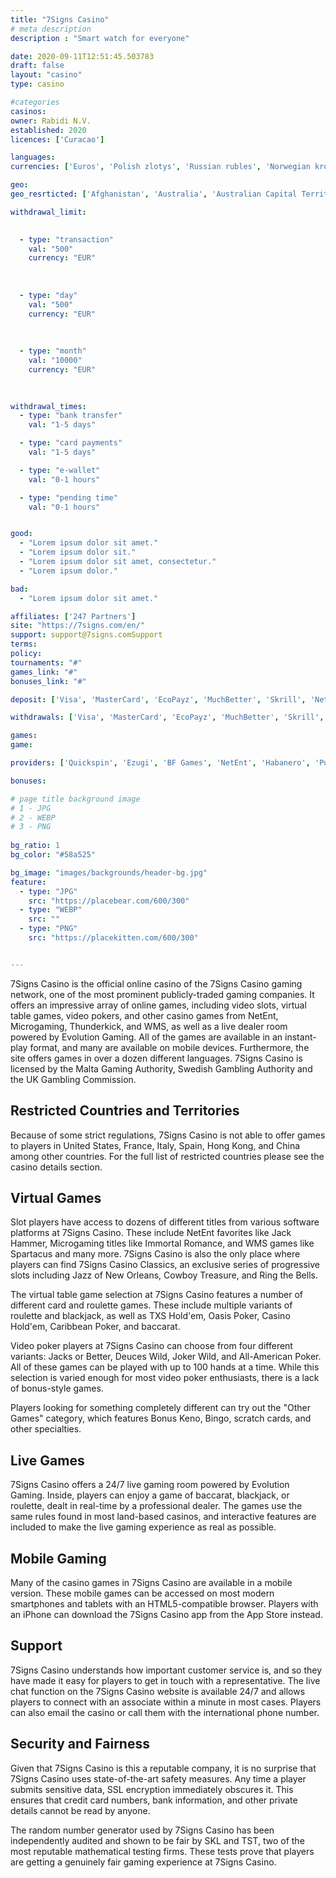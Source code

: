 ```yaml
---
title: "7Signs Casino"
# meta description
description : "Smart watch for everyone"

date: 2020-09-11T12:51:45.503783
draft: false
layout: "casino" 
type: casino

#categories
casinos: 
owner: Rabidi N.V.
established: 2020
licences: ['Curacao']

languages: 
currencies: ['Euros', 'Polish zlotys', 'Russian rubles', 'Norwegian kroner', 'Hungarian forints', 'Canadian dollars', 'Indian rupees', 'New Zealand dollars']

geo: 
geo_resrticted: ['Afghanistan', 'Australia', 'Australian Capital Territory', 'New South Wales', 'Northern Territory', 'Queensland', 'South Australia', 'Tasmania', 'Victoria', 'Western Australia', 'Belarus', 'Bulgaria', 'Curaçao', 'Cyprus', 'Denmark', 'France', 'Germany', 'Schleswig-Holstein', 'Iran', 'Iraq', 'Israel', 'Italy', 'Lithuania', 'Malta', 'Moldova', 'Netherlands', 'Spain', 'Sweden', 'Switzerland', 'Ukraine', 'United Kingdom', 'United States', 'Alabama', 'Alaska', 'American Samoa', 'Arizona', 'Arkansas', 'California', 'Colorado', 'Connecticut', 'Delaware', 'District of Columbia', 'Florida', 'Georgia(US)', 'Guam', 'Hawaii', 'Idaho', 'Illinois', 'Indiana', 'Iowa', 'Kansas', 'Kentucky', 'Louisiana', 'Maine', 'Maryland', 'Massachusetts', 'Michigan', 'Minnesota', 'Mississippi', 'Missouri', 'Montana', 'Nebraska', 'Nevada', 'New Hampshire', 'New Jersey', 'New Mexico', 'New York', 'North Carolina', 'North Dakota', 'Northern Mariana Islands', 'Ohio', 'Oklahoma', 'Oregon', 'Pennsylvania', 'Rhode Island', 'South Carolina', 'South Dakota', 'Tennessee', 'Texas', 'U.S. Virgin Islands', 'Utah', 'Vermont', 'Virginia', 'Washington', 'West Virginia', 'Wisconsin', 'Wyoming']

withdrawal_limit:

  
  - type: "transaction"
    val: "500"
    currency: "EUR"
  
  
  
  - type: "day"
    val: "500"
    currency: "EUR"
  
  
  
  - type: "month"
    val: "10000"
    currency: "EUR"
  
  

withdrawal_times:
  - type: "bank transfer"
    val: "1-5 days"

  - type: "card payments"
    val: "1-5 days"

  - type: "e-wallet"
    val: "0-1 hours"

  - type: "pending time"
    val: "0-1 hours"


good:
  - "Lorem ipsum dolor sit amet."
  - "Lorem ipsum dolor sit."
  - "Lorem ipsum dolor sit amet, consectetur."
  - "Lorem ipsum dolor."

bad:
  - "Lorem ipsum dolor sit amet."

affiliates: ['247 Partners']
site: "https://7signs.com/en/"
support: support@7signs.comSupport
terms:
policy:
tournaments: "#"
games_link: "#"
bonuses_link: "#"

deposit: ['Visa', 'MasterCard', 'EcoPayz', 'MuchBetter', 'Skrill', 'Neteller', 'Trustly', 'Postepay', 'Interac', 'Bitcoin', 'Litecoin', 'Ripple', 'Ethereum']

withdrawals: ['Visa', 'MasterCard', 'EcoPayz', 'MuchBetter', 'Skrill', 'Neteller', 'Trustly', 'Bank Wire Transfer', 'Bitcoin', 'Litecoin', 'Ripple', 'Ethereum']

games: 
game:

providers: ['Quickspin', 'Ezugi', 'BF Games', 'NetEnt', 'Habanero', 'Push Gaming', 'Leap', 'Amatic Industries', 'Betsoft', 'VIVO Gaming', 'Reel Time Gaming', 'Hacksaw Gaming']

bonuses:

# page title background image 
# 1 - JPG
# 2 - WEBP
# 3 - PNG
 
bg_ratio: 1 
bg_color: "#58a525" 

bg_image: "images/backgrounds/header-bg.jpg"
feature:
  - type: "JPG"
    src: "https://placebear.com/600/300"   
  - type: "WEBP"
    src: ""
  - type: "PNG"
    src: "https://placekitten.com/600/300"   


---
```


7Signs Casino is the official online casino of the 7Signs Casino gaming network, one of the most prominent publicly-traded gaming companies. It offers an impressive array of online games, including video slots, virtual table games, video pokers, and other casino games from NetEnt, Microgaming, Thunderkick, and WMS, as well as a live dealer room powered by Evolution Gaming. All of the games are available in an instant-play format, and many are available on mobile devices. Furthermore, the site offers games in over a dozen different languages. 7Signs Casino is licensed by the Malta Gaming Authority, Swedish Gambling Authority and the UK Gambling Commission.

## Restricted Countries and Territories
Because of some strict regulations, 7Signs Casino is not able to offer games to players in United States, France, Italy, Spain, Hong Kong, and China among other countries. For the full list of restricted countries please see the casino details section.

## Virtual Games
Slot players have access to dozens of different titles from various software platforms at 7Signs Casino. These include NetEnt favorites like Jack Hammer, Microgaming titles like Immortal Romance, and WMS games like Spartacus and many more. 7Signs Casino is also the only place where players can find 7Signs Casino Classics, an exclusive series of progressive slots including Jazz of New Orleans, Cowboy Treasure, and Ring the Bells.

The virtual table game selection at 7Signs Casino features a number of different card and roulette games. These include multiple variants of roulette and blackjack, as well as TXS Hold'em, Oasis Poker, Casino Hold'em, Caribbean Poker, and baccarat.

Video poker players at 7Signs Casino can choose from four different variants: Jacks or Better, Deuces Wild, Joker Wild, and All-American Poker. All of these games can be played with up to 100 hands at a time. While this selection is varied enough for most video poker enthusiasts, there is a lack of bonus-style games.

Players looking for something completely different can try out the "Other Games" category, which features Bonus Keno, Bingo, scratch cards, and other specialties.

## Live Games
7Signs Casino offers a 24/7 live gaming room powered by Evolution Gaming. Inside, players can enjoy a game of baccarat, blackjack, or roulette, dealt in real-time by a professional dealer. The games use the same rules found in most land-based casinos, and interactive features are included to make the live gaming experience as real as possible.

## Mobile Gaming
Many of the casino games in 7Signs Casino are available in a mobile version. These mobile games can be accessed on most modern smartphones and tablets with an HTML5-compatible browser. Players with an iPhone can download the 7Signs Casino app from the App Store instead.

## Support
7Signs Casino understands how important customer service is, and so they have made it easy for players to get in touch with a representative. The live chat function on the 7Signs Casino website is available 24/7 and allows players to connect with an associate within a minute in most cases. Players can also email the casino or call them with the international phone number.

## Security and Fairness
Given that 7Signs Casino is this a reputable company, it is no surprise that 7Signs Casino uses state-of-the-art safety measures. Any time a player submits sensitive data, SSL encryption immediately obscures it. This ensures that credit card numbers, bank information, and other private details cannot be read by anyone.

The random number generator used by 7Signs Casino has been independently audited and shown to be fair by SKL and TST, two of the most reputable mathematical testing firms. These tests prove that players are getting a genuinely fair gaming experience at 7Signs Casino.